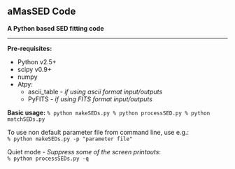 ## aMasSED Code 
__A Python based SED fitting code__

---

__Pre-requisites:__

* Python v2.5+  
* scipy v0.9+  
* numpy  
* Atpy:  
	* ascii_table - *if using ascii format input/outputs*  
	* PyFITS - *if using FITS format input/outputs*  

__Basic usage:__
`
	% python makeSEDs.py
	% python processSED.py
	% python matchSEDs.py
`

To use non default parameter file from command line, use e.g.:  
`% python makeSEDs.py -p "parameter file"`

Quiet mode - _Suppress some of the screen printouts_:  
`% python processSEDs.py -q`

